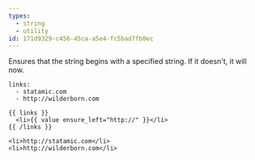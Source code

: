 ```yaml
---
types:
  - string
  - utility
id: 171d9329-c456-45ca-a5e4-fc5bad7fb0ec
---
```

Ensures that the string begins with a specified string. If it doesn't, it will now.

```.language-yaml
links:
  - statamic.com
  - http://wilderborn.com
```

```
{{ links }}
  <li>{{ value ensure_left="http://" }}</li>
{{ /links }}
```

```.language-output
<li>http://statamic.com</li>
<li>http://wilderborn.com</li>
```